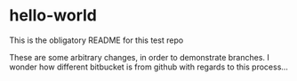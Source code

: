 # hello-world

This is the obligatory README for this test repo

These are some arbitrary changes, in order to demonstrate branches.
I wonder how different bitbucket is from github with regards to this process...
